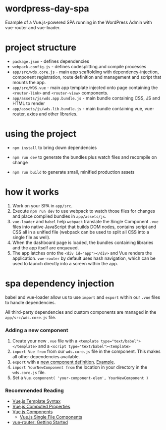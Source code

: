 # wordpress-day-spa
Example of a Vue.js-powered SPA running in the WordPress Admin with vue-router and vue-loader.

# project structure

* `package.json` - defines dependencies
* `webpack.config.js` - defines codesplitting and compile processes
* `app/src/wds.core.js` - main app scaffolding with dependency-injection, component registration, route definition and management and script that mounts the app.
* `app/src/WDS.vue` - main app template injected onto page containing the `<router-link>` and `<router-view>` components.
* `app/assets/js/wds.app.bundle.js` - main bundle containing CSS, JS and HTML to render
* `app/assets/js/wds.lib.bundle.js` - main bundle containing vue, vue-router, axios and other libraries.

# using the project

* `npm install` to bring down dependencies

* `npm run dev` to generate the bundles plus watch files and recompile on change

* `npm run build` to generate small, minified production assets

# how it works

1. Work on your SPA in `app/src`.
2. Execute `npm run dev` to use webpack to watch those files for changes and place compiled bundles in `app/assets/js`.
3. `vue-loader` and `babel` help `webpack` translate the Single Component `.vue` files into native JavaScript that builds DOM nodes, contains script and CSS all in a unified file (webpack can be used to split all CSS into a single file as well).
4. When the dashboard page is loaded, the bundles containing libraries and the app itself are enqueued. 
5. The app latches onto the `<div id="app"></div>` and Vue renders the application. `vue-router` by default uses hash navigation, which can be used to launch directly into a screen within the app.

# spa dependency injection

babel and vue-loader allow us to use `import` and `export` within our `.vue` files to handle dependencies.

All third-party dependencies and custom components are managed in the `app/src/wds.core.js` file. 

### Adding a new component
1. Create your new `.vue` file with a `<template type="text/babel"></template>` and a `<script type="text/babel"><template>`
2. `import Vue from` from our `wds.core.js` file in the component. This makes all other dependencies available.
2. `export` with a [new component definition](https://vuejs.org/v2/guide/single-file-components.html). [Example](https://github.com/0aveRyan/wordpress-day-spa/blob/master/app/src/components/PostTable.vue#L22-L28).
2. `import YourNewComponent from` the location in your directory in the `wds.core.js` file.
3. Set a `Vue.component( 'your-component-elem', YourNewComponent )`

### Recommended Reading
* [Vue.js Template Syntax](https://vuejs.org/v2/guide/syntax.html)
* [Vue.js Computed Properties](https://vuejs.org/v2/guide/computed.html)
* [Vue.js Components](https://vuejs.org/v2/guide/components.html)
    * [Vue.js Single File Components](https://vuejs.org/v2/guide/single-file-components.html)
* [vue-router: Getting Started](https://router.vuejs.org/en/essentials/getting-started.html)

